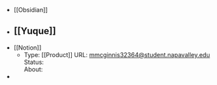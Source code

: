 - [[Obsidian]]
- [[Yuque]]
	-
- [[Notion]]
	- Type: [[Product]]
	  URL: mmcginnis32364@student.napavalley.edu
	  Status:  
	  About:
-
